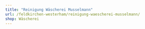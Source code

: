 ```yaml
---
title: "Reinigung Wäscherei Musselmann"
url: /feldkirchen-westerham/reinigung-waescherei-musselmann/
shop: Wäscherei
---
```

